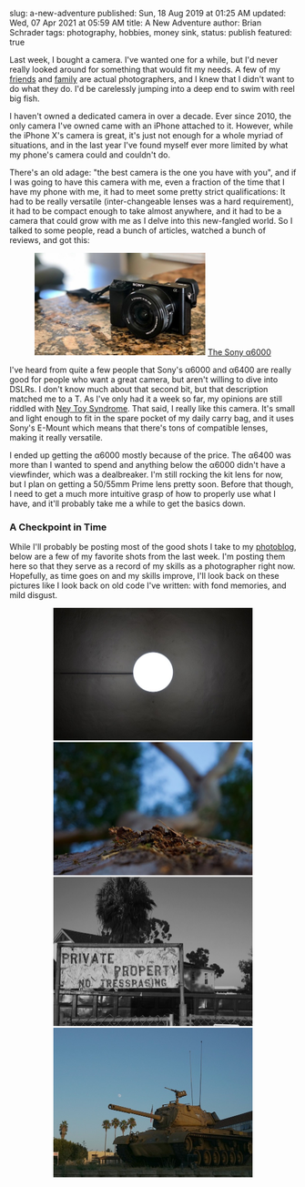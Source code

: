 slug: a-new-adventure
published: Sun, 18 Aug 2019 at 01:25 AM
updated: Wed, 07 Apr 2021 at 05:59 AM
title: A New Adventure
author: Brian Schrader
tags: photography, hobbies, money sink,
status: publish
featured: true

Last week, I bought a camera. I've wanted one for a while, but I'd never really looked around for something that would fit my needs. A few of my [friends][ramon] and [family][bailey] are actual photographers, and I knew that I didn't want to do what they do. I'd be carelessly jumping into a deep end to swim with reel big fish.

I haven't owned a dedicated camera in over a decade. Ever since 2010, the only camera I've owned came with an iPhone attached to it. However, while the iPhone X's camera is great, it's just not enough for a whole myriad of situations, and in the last year I've found myself ever more limited by what my phone's camera could and couldn't do.

There's an old adage: "the best camera is the one you have with you", and if I was going to have this camera with me, even a fraction of the time that I have my phone with me, it had to meet some pretty strict qualifications: It had to be really versatile (inter-changeable lenses was a hard requirement), it had to be compact enough to take almost anywhere, and it had to be a camera that could grow with me as I delve into this new-fangled world. So I talked to some people, read a bunch of articles, watched a bunch of reviews, and got this:

<div style="text-align:center;">
    <img
        alt="My new camera"
        src="/images/collections/a6000/camera-web.jpg"
        style="width:300px;margin-left:auto;margin-right:auto;"
    />
    <caption>
        <a href="https://www.amazon.com/Sony-Mirrorless-Digitial-3-0-Inch-16-50mm/dp/B00I8BICB2/ref=sr_1_7?keywords=sony+a6000&qid=1566087531&s=gateway&sr=8-7" title="The Sony α6000">
            The Sony α6000
        </a>
    </caption>
</div>

I've heard from quite a few people that Sony's α6000 and α6400 are really good for people who want a great camera, but aren't willing to dive into DSLRs. I don't know much about that second bit, but that description matched me to a T. As I've only had it a week so far, my opinions are still riddled with [Ney Toy Syndrome][nts]. That said, I really like this camera. It's small and light enough to fit in the spare pocket of my daily carry bag, and it uses Sony's E-Mount which means that there's tons of compatible lenses, making it really versatile.

I ended up getting the α6000 mostly because of the price. The α6400 was more than I wanted to spend and anything below the α6000 didn't have a viewfinder, which was a dealbreaker. I'm still rocking the kit lens for now, but I plan on getting a 50/55mm Prime lens pretty soon. Before that though, I need to get a much more intuitive grasp of how to properly use what I have, and it'll probably take me a while to get the basics down.


### A Checkpoint in Time

While I'll probably be posting most of the good shots I take to my [photoblog](https://photos.brianschrader.com/), below are a few of my favorite shots from the last week. I'm posting them here so that they serve as a record of my skills as a photographer right now. Hopefully, as time goes on and my skills improve, I'll look back on these pictures like I look back on old code I've written: with fond memories, and mild disgust.

<div style="text-align:center;">
    <a href="/images/collections/a6000/moonlight.jpg" title="Moonlight - Full Image">
        <img
            alt="Moonlight"
            src="/images/collections/a6000/moonlight-web.jpg"
            style="display:inline-block;width:350px;margin-left:auto;margin-right:auto;"
        />
    </a>
    <a href="/images/collections/a6000/bark.jpg" title="Bark - Full Image">
        <img
            alt="Bark"
            src="/images/collections/a6000/bark-web.jpg"
            style="display:inline-block;width:350px;margin-left:auto;margin-right:auto;"
        />
    </a>
    <a href="/images/collections/a6000/private.JPG" title="Private - Full Image">
        <img
            alt="Private"
            src="/images/collections/a6000/private-web.jpg"
            style="display:inline-block;width:350px;margin-left:auto;margin-right:auto;"
        />
    </a>
    <a href="/images/collections/a6000/tank.JPG" title="Tank - Full Image">
        <img
            alt="Tank"
            src="/images/collections/a6000/tank-web.jpg"
            style="display:inline-block;width:350px;margin-left:auto;margin-right:auto;"
        />
    </a>
</div>


[bailey]: http://www.museofadventure.com
[ramon]: https://www.instagram.com/photorayg/
[nts]: https://www.urbandictionary.com/define.php?term=Ney%20Toy%20Syndrome
